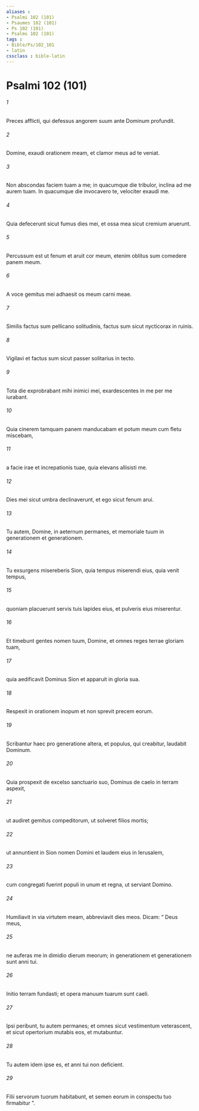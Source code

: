 ```yaml
---
aliases : 
- Psalmi 102 (101)
- Psaumes 102 (101)
- Ps 102 (101)
- Psalms 102 (101)
tags : 
- Bible/Ps/102_101
- latin
cssclass : bible-latin
---
```


# Psalmi 102 (101)

###### 1
Preces afflicti, qui defessus angorem suum ante Dominum profundit.
###### 2
Domine, exaudi orationem meam, et clamor meus ad te veniat.
###### 3
Non abscondas faciem tuam a me; in quacumque die tribulor, inclina ad me aurem tuam. In quacumque die invocavero te, velociter exaudi me.
###### 4
Quia defecerunt sicut fumus dies mei, et ossa mea sicut cremium aruerunt.
###### 5
Percussum est ut fenum et aruit cor meum, etenim oblitus sum comedere panem meum.
###### 6
A voce gemitus mei adhaesit os meum carni meae.
###### 7
Similis factus sum pellicano solitudinis, factus sum sicut nycticorax in ruinis.
###### 8
Vigilavi et factus sum sicut passer solitarius in tecto.
###### 9
Tota die exprobrabant mihi inimici mei, exardescentes in me per me iurabant.
###### 10
Quia cinerem tamquam panem manducabam et potum meum cum fletu miscebam,
###### 11
a facie irae et increpationis tuae, quia elevans allisisti me.
###### 12
Dies mei sicut umbra declinaverunt, et ego sicut fenum arui.
###### 13
Tu autem, Domine, in aeternum permanes, et memoriale tuum in generationem et generationem.
###### 14
Tu exsurgens misereberis Sion, quia tempus miserendi eius, quia venit tempus,
###### 15
quoniam placuerunt servis tuis lapides eius, et pulveris eius miserentur.
###### 16
Et timebunt gentes nomen tuum, Domine, et omnes reges terrae gloriam tuam,
###### 17
quia aedificavit Dominus Sion et apparuit in gloria sua.
###### 18
Respexit in orationem inopum et non sprevit precem eorum.
###### 19
Scribantur haec pro generatione altera, et populus, qui creabitur, laudabit Dominum.
###### 20
Quia prospexit de excelso sanctuario suo, Dominus de caelo in terram aspexit,
###### 21
ut audiret gemitus compeditorum, ut solveret filios mortis;
###### 22
ut annuntient in Sion nomen Domini et laudem eius in Ierusalem,
###### 23
cum congregati fuerint populi in unum et regna, ut serviant Domino.
###### 24
Humiliavit in via virtutem meam, abbreviavit dies meos. Dicam: “ Deus meus,
###### 25
ne auferas me in dimidio dierum meorum; in generationem et generationem sunt anni tui.
###### 26
Initio terram fundasti; et opera manuum tuarum sunt caeli.
###### 27
Ipsi peribunt, tu autem permanes; et omnes sicut vestimentum veterascent, et sicut opertorium mutabis eos, et mutabuntur.
###### 28
Tu autem idem ipse es, et anni tui non deficient.
###### 29
Filii servorum tuorum habitabunt, et semen eorum in conspectu tuo firmabitur ”.
